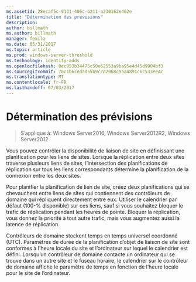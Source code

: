 ```yaml
---
ms.assetid: 28ecaf5c-9131-406c-b211-a230162e462e
title: "Détermination des prévisions"
description: 
author: billmath
ms.author: billmath
manager: femila
ms.date: 05/31/2017
ms.topic: article
ms.prod: windows-server-threshold
ms.technology: identity-adds
ms.openlocfilehash: 0ec953b34475c50e62553a9ba95e4d45d9904bf3
ms.sourcegitcommit: 70c1b6cedad55b9c7d2068c9aa4891c6c533ee4c
ms.translationtype: MT
ms.contentlocale: fr-FR
ms.lasthandoff: 07/03/2017
---
```

# <a name="determining-the-schedule"></a>Détermination des prévisions

>S’applique à: Windows Server2016, Windows Server2012R2, Windows Server2012

Vous pouvez contrôler la disponibilité de liaison de site en définissant une planification pour les liens de sites. Lorsque la réplication entre deux sites traverse plusieurs liens de sites, l’intersection des planifications de réplication sur tous les liens correspondants détermine la planification de la connexion entre les deux sites.  
  
Pour planifier la planification de lien de site, créez deux planifications qui se chevauchent entre liens de sites qui contiennent des contrôleurs de domaine qui répliquent directement entre eux. Utiliser le calendrier par défaut (100-% disponible) sur ces liens, sauf si vous souhaitez bloquer le trafic de réplication pendant les heures de pointe. Bloquer la réplication, vous donnez la priorité à tout autre trafic, mais vous augmentez aussi la latence de réplication.  
  
Contrôleurs de domaine stockent temps en temps universel coordonné (UTC). Paramètres de durée de la planification d’objet de liaison de site sont conformes à l’heure locale du site et l’ordinateur sur lequel le calendrier est défini. Lorsqu’un contrôleur de domaine contacte un ordinateur qui se trouve dans un autre site et le fuseau horaire, le calendrier sur le contrôleur de domaine affiche le paramètre de temps en fonction de l’heure locale pour le site de l’ordinateur.  
  


